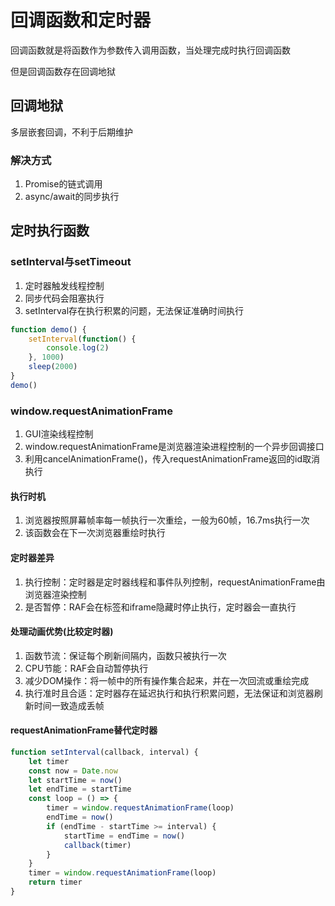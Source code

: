 # 回调函数和定时器

回调函数就是将函数作为参数传入调用函数，当处理完成时执行回调函数

但是回调函数存在回调地狱

## 回调地狱

多层嵌套回调，不利于后期维护

### 解决方式

1. Promise的链式调用
2. async/await的同步执行

## 定时执行函数

### setInterval与setTimeout

1. 定时器触发线程控制
2. 同步代码会阻塞执行
3. setInterval存在执行积累的问题，无法保证准确时间执行

```js
function demo() {
    setInterval(function() {
        console.log(2)
    }, 1000)
    sleep(2000)
}
demo()
```

### window.requestAnimationFrame

1. GUI渲染线程控制
2. window.requestAnimationFrame是浏览器渲染进程控制的一个异步回调接口
3. 利用cancelAnimationFrame()，传入requestAnimationFrame返回的id取消执行

#### 执行时机

1. 浏览器按照屏幕帧率每一帧执行一次重绘，一般为60帧，16.7ms执行一次
2. 该函数会在下一次浏览器重绘时执行

#### 定时器差异

1. 执行控制：定时器是定时器线程和事件队列控制，requestAnimationFrame由浏览器渲染控制
2. 是否暂停：RAF会在标签和iframe隐藏时停止执行，定时器会一直执行

#### 处理动画优势(比较定时器)

1. 函数节流：保证每个刷新间隔内，函数只被执行一次
2. CPU节能：RAF会自动暂停执行
3. 减少DOM操作：将一帧中的所有操作集合起来，并在一次回流或重绘完成
4. 执行准时且合适：定时器存在延迟执行和执行积累问题，无法保证和浏览器刷新时间一致造成丢帧

#### requestAnimationFrame替代定时器

```js
function setInterval(callback, interval) {
    let timer
    const now = Date.now
    let startTime = now()
    let endTime = startTime
    const loop = () => {
        timer = window.requestAnimationFrame(loop)
        endTime = now()
        if (endTime - startTime >= interval) {
            startTime = endTime = now()
            callback(timer)
        }
    }
    timer = window.requestAnimationFrame(loop)
    return timer
}
```
